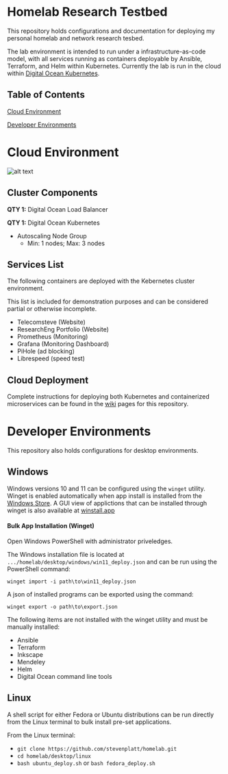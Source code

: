 # Homelab Research Testbed 

This repository holds configurations and documentation for deploying my personal homelab and network research tesbed.

The lab environment is intended to run under a infrastructure-as-code model, with all services running as containers deployable by Ansible, Terraform, and Helm within Kubernetes. Currently the lab is run in the cloud within [Digital Ocean Kubernetes](https://www.digitalocean.com/products/kubernetes/). 

## Table of Contents

[Cloud Environment](#cloud)

[Developer Environments](#desktop)

<a name="cloud"/>

# Cloud Environment

![alt text](https://github.com/stevenplatt/homelab/blob/main/img/cloud_k8s.jpg?raw=true)

## Cluster Components

**QTY 1:** Digital Ocean Load Balancer  

**QTY 1:** Digital Ocean Kubernetes
- Autoscaling Node Group
  -  Min: 1 nodes; Max: 3 nodes 

## Services List

The following containers are deployed with the Kebernetes cluster environment. 

This list is included for demonstration purposes and can be considered partial or otherwise incomplete.

- Telecomsteve (Website)
- ResearchEng Portfolio (Website)
- Prometheus (Monitoring)
- Grafana (Monitoring Dashboard)
- PiHole (ad blocking)
- Librespeed (speed test)
  
## Cloud Deployment

Complete instructions for deploying both Kubernetes and containerized microservices can be found in the [wiki](https://github.com/stevenplatt/homelab/wiki) pages for this repository.  

<a name="desktop"/>

# Developer Environments

This repository also holds configurations for desktop environments. 

## Windows

Windows versions 10 and 11 can be configured using the ``` winget ``` utility. Winget is enabled automatically when app install is installed from the [Windows Store](https://www.microsoft.com/store/productId/9NBLGGH4NNS1). A GUI view of applictions that can be installed through winget is also available at [winstall.app](https://winstall.app/)

#### Bulk App Installation (Winget)

Open Windows PowerShell with administrator priveledges. 

The Windows installation file is located at ``` .../homelab/desktop/windows/win11_deploy.json ``` and can be run using the PowerShell command: 

``` winget import -i path\to\win11_deploy.json ```

A json of installed programs can be exported using the command: 

``` winget export -o path\to\export.json ```

The following items are not installed with the winget utility and must be manually installed: 

- Ansible
- Terraform
- Inkscape
- Mendeley
- Helm
- Digital Ocean command line tools

## Linux

A shell script for either Fedora or Ubuntu distributions can be run directly from the Linux terminal to bulk install pre-set applications. 

From the Linux terminal: 

- ``` git clone https://github.com/stevenplatt/homelab.git ``` 
- ``` cd homelab/desktop/linux ```
- ``` bash ubuntu_deploy.sh ``` or ``` bash fedora_deploy.sh ```

